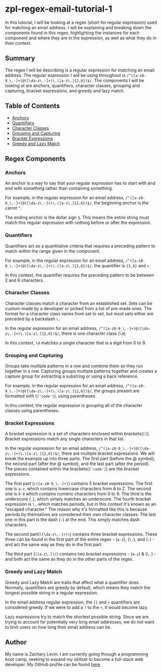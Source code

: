 # zpl-regex-email-tutorial-1
In this tutorial, I will be looking at a regex (short for regular expression) used for matching an email address. I will be explaining and breaking down the components found in this regex, highlighting the instances for each component and where they are in the expression, as well as what they do in their context.

## Summary

The regex I will be describing is a regular expression for matching an email address. The regular expression I will be using throughout is `/^([a-z0-9_\.-]+)@([\da-z\.-]+)\.([a-z\.]{2,6})$/`. The components I will be looking at are anchors, quantifiers, character classes, grouping and capturing, bracket expressions, and greedy and lazy match.

## Table of Contents

- [Anchors](#anchors)
- [Quantifiers](#quantifiers)
- [Character Classes](#character-classes)
- [Grouping and Capturing](#grouping-and-capturing)
- [Bracket Expressions](#bracket-expressions)
- [Greedy and Lazy Match](#greedy-and-lazy-match)

## Regex Components

### Anchors

An anchor is a way to say that your regular expression has to start with and end with something rather than containing something.

For example, in the regular expression for an email address, `/^([a-z0-9_\.-]+)@([\da-z\.-]+)\.([a-z\.]{2,6})$/`, the beginning anchor is the carrot `^`.

The ending anchor is the dollar sign `$`. This means the entire string must match this regular expression with nothing before or after the expression.

### Quantifiers

Quantifiers act as a quantitative criteria that requires a preceding pattern to match within the range given in the component.

For example, in the regular expression for an email address, `/^([a-z0-9_\.-]+)@([\da-z\.-]+)\.([a-z\.]{2,6})$/`, the quantifier is `{2,6}` and `+`.

In this context, the quantifier requires the preceding pattern to be between 2 and 6 characters.

### Character Classes

Character classes match a character from an established set. Sets can be custom-made by a developer or picked from a list of pre-made ones. The format for a character class varies from set to set, but most sets either are preceded by a backslash `\`. 

In the regular expression for an email address, `/^([a-z0-9_\.-]+)@([\da-z\.-]+)\.([a-z\.]{2,6})$/`, there is one character class (`\d`).

In this context, `\d` matches a single character that is a digit from 0 to 9. 

### Grouping and Capturing

Groups take multiple patterns in a row and combine them so they run together in a row. Capturing groups multiple patterns together and creates a capture group for extracting a substring or using a back reference.

For example, in the regular expression for an email address, `/^([a-z0-9_\.-]+)@([\da-z\.-]+)\.([a-z\.]{2,6})$/`, the groups present are formatted with (`('code')`), using parentheses.

In this context, the regular expression is grouping all of the character classes using parentheses.

### Bracket Expressions

A bracket expression is a set of characters enclosed within brackets(`[]`). Bracket expressions match any single characters in that list. 

In the regular expression for an email address, `/^([a-z0-9_\.-]+)@([\da-z\.-]+)\.([a-z\.]{2,6})$/`, there are multiple bracket expressions. We will break the example up into three parts.
The first part (before the @ symbol), the second part (after the @ symbol), and the last part (after the period). The pieces contained within the brackets(`['code']`) are the bracket expressions.

The first part (`/([a-z0-9_\.-]+)`) contains 5 bracket expressions. The first one is `a-z`, which contains lowercase characters from A to Z. The second one is `0-9` which contains numeric characters from 0 to 9. The third is the underscore (`_`), which simply matches an underscore. The fourth bracket expression is `\.` which matches periods, but in this context it's known as an "escaped character." The reason why it's formatted like this is because periods by themselves are considered their own character classes. The last one in this part is the dash (`-`) at the end. This simply matches dash characters. 

The second part(`([\da-z\.-]+)\`) contains three bracket expressions. These three can be found in the first part of the entire regex - (`a-z`), (`\.`), and (`-`) - and act the same way as they do in the first part. 

The third part (`([a-z\.])/`) contains two bracket expressions - (`a-z`) & (`\.`) - and both act the same as they do in the other parts of the regex.

### Greedy and Lazy Match

Greedy and Lazy Match are traits that affect what a quantifier does. Normally, quantifiers are greedy by default, which means they match the longest possible string in a regular expression.

In the email address regular expression, the `{}` and `+` quantifiers are considered greedy. If we were to add a `?` to the `+`, it would become lazy. 

Lazy expressions try to match the shortest possible string. Since we are trying to account for potentially very long email addresses, we do not want to limit users on how long their email address can be.

## Author
My name is Zachary Levin. I am currently going through a programming boot camp, seeking to expand my skillset to become a full-stack web developer. My GitHub profile can be found [here](https://github.com/zachary-levin). 

